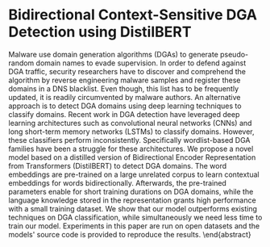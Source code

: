 # Bidirectional Context-Sensitive DGA Detection using DistilBERT

Malware use domain generation algorithms (DGAs) to generate pseudo-random domain names to evade supervision. In order to defend against DGA traffic, security researchers have to discover and comprehend the algorithm by reverse engineering malware samples and register these domains in a DNS blacklist. Even though, this list has to be frequently updated, it is readily circumvented by malware authors. An alternative approach is to detect DGA domains using deep learning techniques to classify domains. Recent work in DGA detection have leveraged deep learning architectures such as convolutional neural networks (CNNs) and long short-term memory networks (LSTMs) to classify domains. However, these classifiers perform inconsistently. Specifically wordlist-based DGA families have been a struggle for these architectures. We propose a novel model based on a distilled version of Bidirectional Encoder Representation from Transformers (DistilBERT) to detect DGA domains. The word embeddings are pre-trained on a large unrelated corpus to learn contextual embeddings for words bidirectionally. Afterwards, the pre-trained parameters enable for short training durations on DGA domains, while the language knowledge stored in the representation grants high performance with a small training dataset. We show that our model outperforms existing techniques on DGA classification, while simultaneously we need less time to train our model. Experiments in this paper are run on open datasets and the models' source code is provided to reproduce the results.
\end{abstract}

